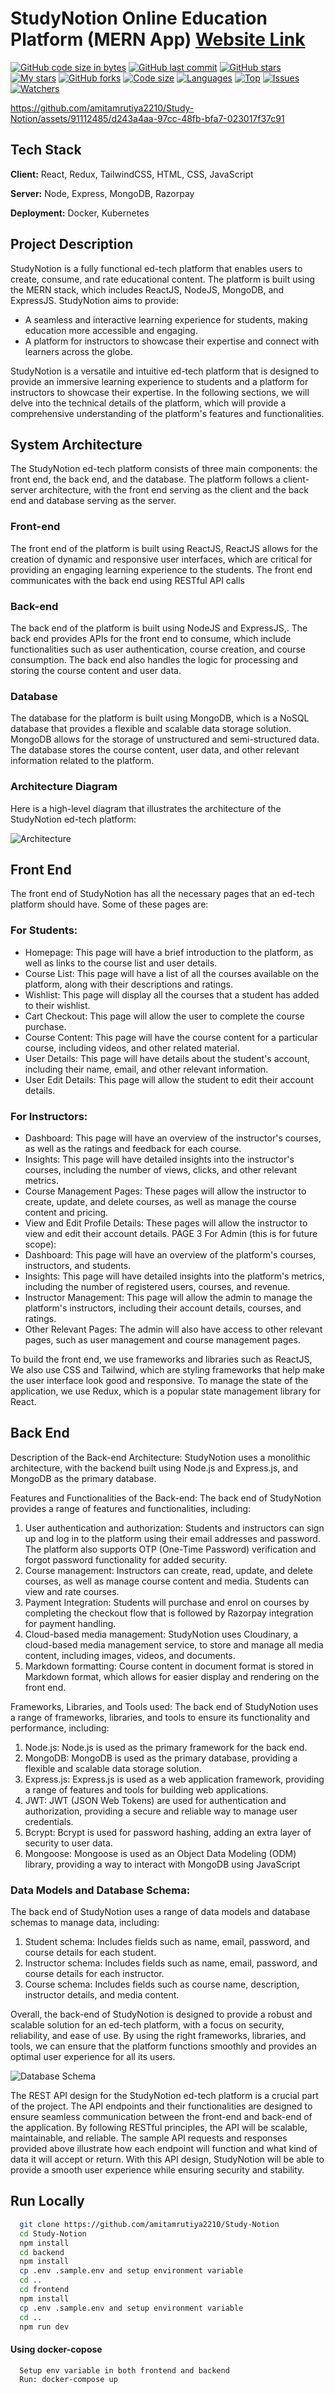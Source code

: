 # StudyNotion Online Education Platform (MERN App) [Website Link](https://studynotion.store)

[![GitHub code size in bytes](https://img.shields.io/github/languages/code-size/amitamrutiya2210/Study-Notion?logo=github&style=for-the-badge)](https://github.com/amitamrutiya2210/Study-Notion/)
[![GitHub last commit](https://img.shields.io/github/last-commit/amitamrutiya2210/Study-Notion?style=for-the-badge&logo=git)](https://github.com/amitamrutiya2210/Study-Notion/)
[![GitHub stars](https://img.shields.io/github/stars/amitamrutiya2210/Study-Notion?style=for-the-badge)](https://github.com/amitamrutiya2210/Study-Notion/stargazers)
[![My stars](https://img.shields.io/github/stars/amitamrutiya2210?affiliations=OWNER%2CCOLLABORATOR&style=for-the-badge&label=My%20stars)](https://github.com/amitamrutiya2210/Study-Notion/)
[![GitHub forks](https://img.shields.io/github/forks/amitamrutiya2210/Study-Notion?style=for-the-badge&logo=git)](https://github.com/amitamrutiya2210/Study-Notion/)
[![Code size](https://img.shields.io/github/languages/code-size/amitamrutiya2210/Study-Notion?style=for-the-badge)](https://github.com/amitamrutiya2210/Study-Notion/)
[![Languages](https://img.shields.io/github/languages/count/amitamrutiya2210/Study-Notion?style=for-the-badge)](https://github.com/amitamrutiya2210/Study-Notion/)
[![Top](https://img.shields.io/github/languages/top/amitamrutiya2210/Study-Notion?style=for-the-badge&label=Top%20Languages)](https://github.com/amitamrutiya2210/Study-Notion/)
[![Issues](https://img.shields.io/github/issues/amitamrutiya2210/Study-Notion?style=for-the-badge&label=Issues)](https://github.com/amitamrutiya2210/Study-Notion/)
[![Watchers](	https://img.shields.io/github/watchers/amitamrutiya2210/Study-Notion?label=Watch&style=for-the-badge)](https://github.com/amitamrutiya2210/Study-Notion/)

https://github.com/amitamrutiya2210/Study-Notion/assets/91112485/d243a4aa-97cc-48fb-bfa7-023017f37c91

## Tech Stack

**Client:** React, Redux, TailwindCSS, HTML, CSS, JavaScript

**Server:** Node, Express, MongoDB, Razorpay

**Deployment:** Docker, Kubernetes

## Project Description

StudyNotion is a fully functional ed-tech platform that enables users to create, consume,
and rate educational content. The platform is built using the MERN stack, which includes
ReactJS, NodeJS, MongoDB, and ExpressJS.
StudyNotion aims to provide:
* A seamless and interactive learning experience for students, making education
more accessible and engaging.
* A platform for instructors to showcase their expertise and connect with learners
across the globe.

StudyNotion is a versatile and intuitive ed-tech platform that is designed to
provide an immersive learning experience to students and a platform for instructors to
showcase their expertise. In the following sections, we will delve into the technical details
of the platform, which will provide a comprehensive understanding of the platform's
features and functionalities.

## System Architecture

The StudyNotion ed-tech platform consists of three main components: the front end, the
back end, and the database. The platform follows a client-server architecture, with the
front end serving as the client and the back end and database serving as the server.

### Front-end

The front end of the platform is built using ReactJS, ReactJS allows for the creation of dynamic and responsive user
interfaces, which are critical for providing an engaging learning experience to the students.
The front end communicates with the back end using RESTful API calls

### Back-end

The back end of the platform is built using NodeJS and ExpressJS,. The back end
provides APIs for the front end to consume, which include functionalities such as user
authentication, course creation, and course consumption. The back end also handles the
logic for processing and storing the course content and user data.


### Database

The database for the platform is built using MongoDB, which is a NoSQL database that
provides a flexible and scalable data storage solution. MongoDB allows for the storage of
unstructured and semi-structured data. The database stores the course content, user data, and other
relevant information related to the platform.


### Architecture Diagram

Here is a high-level diagram that illustrates the architecture of the StudyNotion ed-tech
platform:

![Architecture](https://github.com/amitamrutiya2210/Study-Notion/assets/91112485/c6d93b1a-493f-4001-bc89-d66367a0c3b3)


## Front End

The front end of StudyNotion has all the necessary pages that an ed-tech platform should
have. Some of these pages are:

### For Students:
* Homepage: This page will have a brief introduction to the platform, as well as links
to the course list and user details.
* Course List: This page will have a list of all the courses available on the platform,
along with their descriptions and ratings.
* Wishlist: This page will display all the courses that a student has added to their
wishlist.
* Cart Checkout: This page will allow the user to complete the course purchase.
* Course Content: This page will have the course content for a particular course,
including videos, and other related material.
* User Details: This page will have details about the student's account, including
their name, email, and other relevant information.
* User Edit Details: This page will allow the student to edit their account details.


### For Instructors:
* Dashboard: This page will have an overview of the instructor's courses, as well as
the ratings and feedback for each course.
* Insights: This page will have detailed insights into the instructor's courses,
including the number of views, clicks, and other relevant metrics.
* Course Management Pages: These pages will allow the instructor to create, update,
and delete courses, as well as manage the course content and pricing.
* View and Edit Profile Details: These pages will allow the instructor to view and edit
their account details.
PAGE 3
For Admin (this is for future scope):
* Dashboard: This page will have an overview of the platform's courses, instructors,
and students.
* Insights: This page will have detailed insights into the platform's metrics, including
the number of registered users, courses, and revenue.
* Instructor Management: This page will allow the admin to manage the platform's
instructors, including their account details, courses, and ratings.
* Other Relevant Pages: The admin will also have access to other relevant pages, such
as user management and course management pages.

To build the front end, we use frameworks and libraries such as ReactJS, We also use CSS and Tailwind, which are
styling frameworks that help make the user interface look good and responsive.
To manage the state of the application, we use Redux, which is a popular state management
library for React.

## Back End

Description of the Back-end Architecture:
StudyNotion uses a monolithic architecture, with the backend built using Node.js and
Express.js, and MongoDB as the primary database.

Features and Functionalities of the Back-end:
The back end of StudyNotion provides a range of features and functionalities, including:
1. User authentication and authorization: Students and instructors can sign up and log in
to the platform using their email addresses and password. The platform also supports
OTP (One-Time Password) verification and forgot password functionality for added
security.
1. Course management: Instructors can create, read, update, and delete courses, as well
as manage course content and media. Students can view and rate courses.
1. Payment Integration: Students will purchase and enrol on courses by completing the
checkout flow that is followed by Razorpay integration for payment handling.
1. Cloud-based media management: StudyNotion uses Cloudinary, a cloud-based media
management service, to store and manage all media content, including images, videos,
and documents.
1. Markdown formatting: Course content in document format is stored in Markdown
format, which allows for easier display and rendering on the front end.

Frameworks, Libraries, and Tools used:
The back end of StudyNotion uses a range of frameworks, libraries, and tools to ensure its
functionality and performance, including:
1. Node.js: Node.js is used as the primary framework for the back end.
2. MongoDB: MongoDB is used as the primary database, providing a flexible and scalable
data storage solution.
3. Express.js: Express.js is used as a web application framework, providing a range of
features and tools for building web applications.
4. JWT: JWT (JSON Web Tokens) are used for authentication and authorization,
providing a secure and reliable way to manage user credentials.
5. Bcrypt: Bcrypt is used for password hashing, adding an extra layer of security to user
data.
6. Mongoose: Mongoose is used as an Object Data Modeling (ODM) library, providing a
way to interact with MongoDB using JavaScript

### Data Models and Database Schema:
The back end of StudyNotion uses a range of data models and database schemas to
manage data, including:
1. Student schema: Includes fields such as name, email, password, and course details
for each student.
2. Instructor schema: Includes fields such as name, email, password, and course
details for each instructor.
3. Course schema: Includes fields such as course name, description, instructor details,
and media content.

Overall, the back-end of StudyNotion is designed to provide a robust and scalable solution
for an ed-tech platform, with a focus on security, reliability, and ease of use. By using the
right frameworks, libraries, and tools, we can ensure that the platform functions smoothly
and provides an optimal user experience for all its users.

![Database Schema](https://github.com/amitamrutiya2210/Study-Notion/assets/91112485/245285a5-71b0-43ad-ab05-57c5ee383c82)


The REST API design for the StudyNotion ed-tech platform is a crucial part
of the project. The API endpoints and their functionalities are designed to ensure seamless
communication between the front-end and back-end of the application. By following
RESTful principles, the API will be scalable, maintainable, and reliable. The sample API
requests and responses provided above illustrate how each endpoint will function and
what kind of data it will accept or return. With this API design, StudyNotion will be able to
provide a smooth user experience while ensuring security and stability.

## Run Locally

```bash
  git clone https://github.com/amitamrutiya2210/Study-Notion
  cd Study-Notion
  npm install
  cd backend
  npm install
  cp .env .sample.env and setup environment variable
  cd ..
  cd frontend
  npm install
  cp .env .sample.env and setup environment variable
  cd ..
  npm run dev
```

#### Using docker-copose
```bash
  Setup env variable in both frontend and backend
  Run: docker-compose up
```